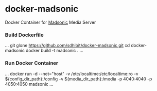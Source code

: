 docker-madsonic
===============

Docker Container for [Madsonic](https://madsonic.org/) Media Server

### Build Dockerfile

...
git glone https://github.com/sdhibit/docker-madsonic.git
cd docker-madsonic
docker build -t madsonic .
...

### Run Docker Container

...
docker run -d --net="host" -v /etc/localtime:/etc/localtime:ro -v ${config_dir_path}:/config -v ${media_dir_path}:/media -p 4040:4040 -p 4050:4050 madsonic
...
